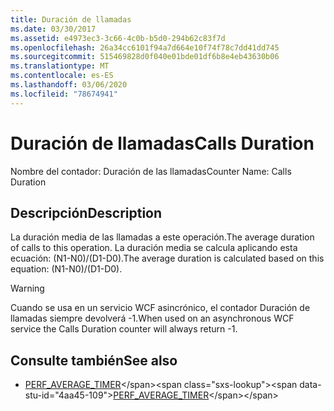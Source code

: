 ```yaml
---
title: Duración de llamadas
ms.date: 03/30/2017
ms.assetid: e4973ec3-3c66-4c0b-b5d0-294b62c83f7d
ms.openlocfilehash: 26a34cc6101f94a7d664e10f74f78c7dd41dd745
ms.sourcegitcommit: 515469828d0f040e01bde01df6b8e4eb43630b06
ms.translationtype: MT
ms.contentlocale: es-ES
ms.lasthandoff: 03/06/2020
ms.locfileid: "78674941"
---
```

# <a name="calls-duration"></a><span data-ttu-id="4aa45-102">Duración de llamadas</span><span class="sxs-lookup"><span data-stu-id="4aa45-102">Calls Duration</span></span>
<span data-ttu-id="4aa45-103">Nombre del contador: Duración de las llamadas</span><span class="sxs-lookup"><span data-stu-id="4aa45-103">Counter Name: Calls Duration</span></span>  
  
## <a name="description"></a><span data-ttu-id="4aa45-104">Descripción</span><span class="sxs-lookup"><span data-stu-id="4aa45-104">Description</span></span>  
 <span data-ttu-id="4aa45-105">La duración media de las llamadas a este operación.</span><span class="sxs-lookup"><span data-stu-id="4aa45-105">The average duration of calls to this operation.</span></span> <span data-ttu-id="4aa45-106">La duración media se calcula aplicando esta ecuación: (N1-N0)/(D1-D0).</span><span class="sxs-lookup"><span data-stu-id="4aa45-106">The average duration is calculated based on this equation: (N1-N0)/(D1-D0).</span></span>  
  
> [!WARNING]
> <span data-ttu-id="4aa45-107">Cuando se usa en un servicio WCF asincrónico, el contador Duración de llamadas siempre devolverá -1.</span><span class="sxs-lookup"><span data-stu-id="4aa45-107">When used on an asynchronous WCF service the Calls Duration counter will always return -1.</span></span>  
  
## <a name="see-also"></a><span data-ttu-id="4aa45-108">Consulte también</span><span class="sxs-lookup"><span data-stu-id="4aa45-108">See also</span></span>

- <span data-ttu-id="4aa45-109">[PERF_AVERAGE_TIMER](https://docs.microsoft.com/previous-versions/windows/embedded/ms938538(v%3dmsdn.10))</span><span class="sxs-lookup"><span data-stu-id="4aa45-109">[PERF_AVERAGE_TIMER](https://docs.microsoft.com/previous-versions/windows/embedded/ms938538(v%3dmsdn.10))</span></span>
